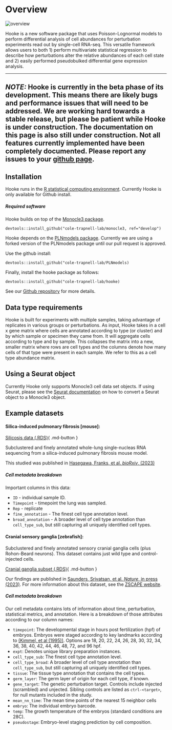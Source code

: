 # Overview
        
![overview](hooke_website_figure.png)        

Hooke is a new software package that uses Poisson-Lognormal models to perform differential analysis of cell abundances for perturbation experiments read out by single-cell RNA-seq. This versatile framework allows users to both 1) perform multivariate statistical regression to describe how perturbations alter the relative abundances of each cell state and 2) easily performed pseudobulked differential gene expression analysis. 

---
**_NOTE:_** Hooke is currently in the beta phase of its development. This means there are likely bugs and performance issues that will need to be addressed. We are working hard towards a stable release, but please be patient while Hooke is under construction. The documentation on this page is also still under construction. Not all features currently implemented have been completely documented. Please report any issues to your [github page](https://github.com/cole-trapnell-lab/hooke/issues). 
---

## Installation

Hooke runs in the [R statistical computing environment](https://www.r-project.org/). Currently Hooke is only available for Github install. 

##### Required software

Hooke builds on top of the [Monocle3 package](https://cole-trapnell-lab.github.io/monocle3/docs/installation/). 

```devtools::install_github("cole-trapnell-lab/monocle3, ref="develop")```

Hooke depends on the [PLNmodels package](https://pln-team.github.io/PLNmodels/index.html). Currently we are using a forked version of the PLNmodels package until our pull request is approved. 

Use the github install: 

```devtools::install_github("cole-trapnell-lab/PLNmodels)```

Finally, install the hooke package as follows: 

```devtools::install_github("cole-trapnell-lab/hooke)```

See our [Github repository](https://github.com/cole-trapnell-lab/hooke) for more details. 


## Data type requirements

Hooke is built for experiments with multiple samples, taking advantage of replicates in various groups or perturbations. As input, Hooke takes in a cell x gene matrix where cells are annotated according to type (or cluster) and by which sample or specimen they came from. It will aggregate cells according to type and by sample. This collapses the matrix into a new, smaller matrix where rows are cell types and the columns denote how many cells of that type were present in each sample. We refer to this as a cell type abundance matrix. 


## Using a Seurat object


Currently Hooke only supports Monocle3 cell data set objects. If using Seurat, please see the [Seurat documentation](https://satijalab.org/seurat/reference/as.celldataset) on how to convert a Seurat object to a Monocle3 object. 

## Example datasets

#### Silica-induced pulmonary fibrosis [mouse]:



[Silicosis data (.RDS)](https://depts.washington.edu/trapnell-lab/software/hooke/silicosis_cds.rds){ .md-button }

Subclustered and finely annotated whole-lung single-nucleas RNA sequencing from a silica-induced pulmonary fibrosis mouse model. 

This studied was published in [Hasegawa, Franks, et al. _bioRxiv_, (2023)](https://www.biorxiv.org/content/10.1101/2023.02.17.528996v1)

##### Cell metadata breakdown 

Important columns in this data: 

* `ID` - individual sample ID. 
* `Timepoint` - timepoint the lung was sampled. 
* `Rep` - replicate
* `fine_annotation` - The finest cell type annotation level.
* `broad_annotation` - A broader level of cell type annotation than `cell_type_sub`, but still capturing all uniquely identified cell types.

#### Cranial sensory ganglia [zebrafish]:

Subclustered and finely annotated sensory cranial ganglia cells (plus Rohon-Beard neurons). This dataset contains just wild type and control-injected cells.  

[Cranial ganglia subset (.RDS)](https://depts.washington.edu/trapnell-lab/software/hooke/all-geno_sensory-cranial-ganglion_neuron_29k_cds.RDS){ .md-button }

Our findings are published in [Saunders, Srivatsan, et al. _Nature_, in press (2023)](https://www.biorxiv.org/content/10.1101/2022.08.04.502764v1). For more information about this dataset, see the [ZSCAPE website](https://cole-trapnell-lab.github.io/zscape/). 

##### Cell metadata breakdown 

Our cell metadata contains lots of information about time, perturbation, statistical metrics, and annotation. Here is a breakdown of those attributes according to our column names:

* `timepoint`: The developmental stage in hours post fertilization (hpf) of embryos. Embryos were staged according to key landmarks according to [(Kimmel, et al (1995))](https://zfin.org/zf_info/zfbook/stages/index.html). Options are 18, 20, 22, 24, 26, 28, 30, 32, 34, 36, 38, 40, 42, 44, 46, 48, 72, and 96 hpf.
* `expt`: Denotes unique library preparation instances.
* `cell_type_sub`: The finest cell type annotation level.
* `cell_type_broad`: A broader level of cell type annotation than `cell_type_sub`, but still capturing all uniquely identified cell types.
* `tissue`: The tissue type annotation that contains the cell types.
* `germ_layer`: The germ layer of origin for each cell type, if known.
* `gene_target`: The genetic perturbation target. Controls include injected (scrambled) and unjected. Sibling controls are listed as `ctrl-<target>`, for null mutants included in the study.
* `mean_nn_time`: The mean time points of the nearest 15 neighbor cells
* `embryo`: The individual embryo barcode.
* `temp`: The growth temperature of the embryos (standard conditions are 28C).
* `pseudostage`: Embryo-level staging prediction by cell composition.
